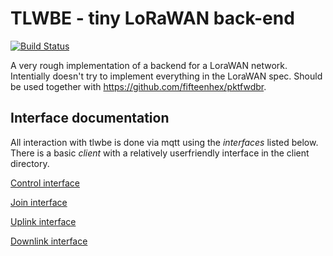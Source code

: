 # TLWBE - tiny LoRaWAN back-end

[![Build Status](https://travis-ci.com/fifteenhex/tlwbe.svg?branch=master)](https://travis-ci.com/fifteenhex/tlwbe)

A very rough implementation of a backend for a LoraWAN network.
Intentially doesn't try to implement everything in the LoraWAN spec.
Should be used together with https://github.com/fifteenhex/pktfwdbr.

## Interface documentation

All interaction with tlwbe is done via mqtt using the *interfaces*
listed below. There is a basic *client* with a relatively userfriendly
interface in the client directory.

[Control interface](CONTROL.md)

[Join interface](JOIN.md)

[Uplink interface](UPLINK.md)

[Downlink interface](DOWNLINK.md)